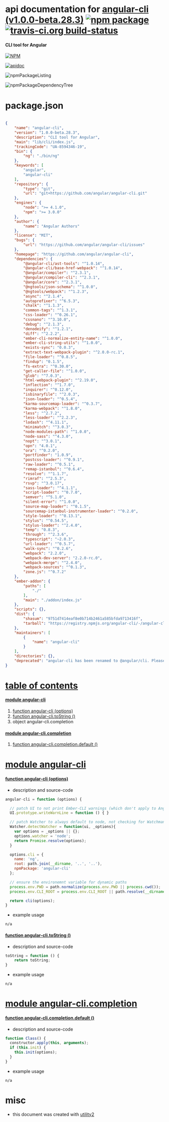 # api documentation for  [angular-cli (v1.0.0-beta.28.3)](https://github.com/angular/angular-cli)  [![npm package](https://img.shields.io/npm/v/npmdoc-angular-cli.svg?style=flat-square)](https://www.npmjs.org/package/npmdoc-angular-cli) [![travis-ci.org build-status](https://api.travis-ci.org/npmdoc/node-npmdoc-angular-cli.svg)](https://travis-ci.org/npmdoc/node-npmdoc-angular-cli)
#### CLI tool for Angular

[![NPM](https://nodei.co/npm/angular-cli.png?downloads=true&downloadRank=true&stars=true)](https://www.npmjs.com/package/angular-cli)

[![apidoc](https://npmdoc.github.io/node-npmdoc-angular-cli/build/screenCapture.buildCi.browser.%252Ftmp%252Fbuild%252Fapidoc.html.png)](https://npmdoc.github.io/node-npmdoc-angular-cli/build/apidoc.html)

![npmPackageListing](https://npmdoc.github.io/node-npmdoc-angular-cli/build/screenCapture.npmPackageListing.svg)

![npmPackageDependencyTree](https://npmdoc.github.io/node-npmdoc-angular-cli/build/screenCapture.npmPackageDependencyTree.svg)



# package.json

```json

{
    "name": "angular-cli",
    "version": "1.0.0-beta.28.3",
    "description": "CLI tool for Angular",
    "main": "lib/cli/index.js",
    "trackingCode": "UA-8594346-19",
    "bin": {
        "ng": "./bin/ng"
    },
    "keywords": [
        "angular",
        "angular-cli"
    ],
    "repository": {
        "type": "git",
        "url": "git+https://github.com/angular/angular-cli.git"
    },
    "engines": {
        "node": ">= 4.1.0",
        "npm": ">= 3.0.0"
    },
    "author": {
        "name": "Angular Authors"
    },
    "license": "MIT",
    "bugs": {
        "url": "https://github.com/angular/angular-cli/issues"
    },
    "homepage": "https://github.com/angular/angular-cli",
    "dependencies": {
        "@angular-cli/ast-tools": "^1.0.14",
        "@angular-cli/base-href-webpack": "^1.0.14",
        "@angular/compiler": "^2.3.1",
        "@angular/compiler-cli": "^2.3.1",
        "@angular/core": "^2.3.1",
        "@ngtools/json-schema": "^1.0.0",
        "@ngtools/webpack": "^1.2.3",
        "async": "^2.1.4",
        "autoprefixer": "^6.5.3",
        "chalk": "^1.1.3",
        "common-tags": "^1.3.1",
        "css-loader": "^0.26.1",
        "cssnano": "^3.10.0",
        "debug": "^2.1.3",
        "denodeify": "^1.2.1",
        "diff": "^2.2.2",
        "ember-cli-normalize-entity-name": "^1.0.0",
        "ember-cli-string-utils": "^1.0.0",
        "exists-sync": "0.0.3",
        "extract-text-webpack-plugin": "^2.0.0-rc.1",
        "file-loader": "^0.8.5",
        "findup": "0.1.5",
        "fs-extra": "^0.30.0",
        "get-caller-file": "^1.0.0",
        "glob": "^7.0.3",
        "html-webpack-plugin": "^2.19.0",
        "inflection": "^1.7.0",
        "inquirer": "^0.12.0",
        "isbinaryfile": "^2.0.3",
        "json-loader": "^0.5.4",
        "karma-sourcemap-loader": "^0.3.7",
        "karma-webpack": "^1.8.0",
        "less": "^2.7.2",
        "less-loader": "^2.2.3",
        "lodash": "^4.11.1",
        "minimatch": "^3.0.3",
        "node-modules-path": "^1.0.0",
        "node-sass": "^4.3.0",
        "nopt": "^3.0.1",
        "opn": "4.0.1",
        "ora": "^0.2.0",
        "portfinder": "1.0.9",
        "postcss-loader": "^0.9.1",
        "raw-loader": "^0.5.1",
        "remap-istanbul": "^0.6.4",
        "resolve": "^1.1.7",
        "rimraf": "^2.5.3",
        "rsvp": "^3.0.17",
        "sass-loader": "^4.1.1",
        "script-loader": "^0.7.0",
        "semver": "^5.1.0",
        "silent-error": "^1.0.0",
        "source-map-loader": "^0.1.5",
        "sourcemap-istanbul-instrumenter-loader": "^0.2.0",
        "style-loader": "^0.13.1",
        "stylus": "^0.54.5",
        "stylus-loader": "^2.4.0",
        "temp": "0.8.3",
        "through": "^2.3.6",
        "typescript": "~2.0.3",
        "url-loader": "^0.5.7",
        "walk-sync": "^0.2.6",
        "webpack": "2.2.0",
        "webpack-dev-server": "2.2.0-rc.0",
        "webpack-merge": "^2.4.0",
        "webpack-sources": "^0.1.3",
        "zone.js": "^0.7.2"
    },
    "ember-addon": {
        "paths": [
            "./"
        ],
        "main": "./addon/index.js"
    },
    "scripts": {},
    "dist": {
        "shasum": "9751d7414eaf8e0b714b2461a585bfda9713416f",
        "tarball": "https://registry.npmjs.org/angular-cli/-/angular-cli-1.0.0-beta.28.3.tgz"
    },
    "maintainers": [
        {
            "name": "angular-cli"
        }
    ],
    "directories": {},
    "deprecated": "angular-cli has been renamed to @angular/cli. Please update your dependencies."
}
```



# <a name="apidoc.tableOfContents"></a>[table of contents](#apidoc.tableOfContents)

#### [module angular-cli](#apidoc.module.angular-cli)
1.  [function <span class="apidocSignatureSpan"></span>angular-cli (options)](#apidoc.element.angular-cli.angular-cli)
1.  [function <span class="apidocSignatureSpan">angular-cli.</span>toString ()](#apidoc.element.angular-cli.toString)
1.  object <span class="apidocSignatureSpan">angular-cli.</span>completion

#### [module angular-cli.completion](#apidoc.module.angular-cli.completion)
1.  [function <span class="apidocSignatureSpan">angular-cli.completion.</span>default ()](#apidoc.element.angular-cli.completion.default)



# <a name="apidoc.module.angular-cli"></a>[module angular-cli](#apidoc.module.angular-cli)

#### <a name="apidoc.element.angular-cli.angular-cli"></a>[function <span class="apidocSignatureSpan"></span>angular-cli (options)](#apidoc.element.angular-cli.angular-cli)
- description and source-code
```javascript
angular-cli = function (options) {

  // patch UI to not print Ember-CLI warnings (which don't apply to Angular-CLI)
  UI.prototype.writeWarnLine = function () { }

  // patch Watcher to always default to node, not checking for Watchman
  Watcher.detectWatcher = function(ui, _options){
    var options = _options || {};
    options.watcher = 'node';
    return Promise.resolve(options);
  }

  options.cli = {
    name: 'ng',
    root: path.join(__dirname, '..', '..'),
    npmPackage: 'angular-cli'
  };

  // ensure the environemnt variable for dynamic paths
  process.env.PWD = path.normalize(process.env.PWD || process.cwd());
  process.env.CLI_ROOT = process.env.CLI_ROOT || path.resolve(__dirname, '..', '..');

  return cli(options);
}
```
- example usage
```shell
n/a
```

#### <a name="apidoc.element.angular-cli.toString"></a>[function <span class="apidocSignatureSpan">angular-cli.</span>toString ()](#apidoc.element.angular-cli.toString)
- description and source-code
```javascript
toString = function () {
    return toString;
}
```
- example usage
```shell
n/a
```



# <a name="apidoc.module.angular-cli.completion"></a>[module angular-cli.completion](#apidoc.module.angular-cli.completion)

#### <a name="apidoc.element.angular-cli.completion.default"></a>[function <span class="apidocSignatureSpan">angular-cli.completion.</span>default ()](#apidoc.element.angular-cli.completion.default)
- description and source-code
```javascript
function Class() {
  constructor.apply(this, arguments);
  if (this.init) {
    this.init(options);
  }
}
```
- example usage
```shell
n/a
```



# misc
- this document was created with [utility2](https://github.com/kaizhu256/node-utility2)

